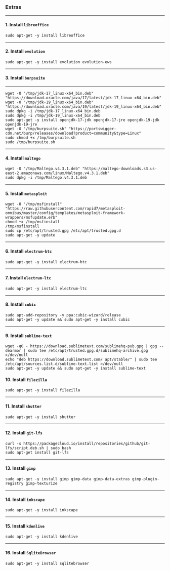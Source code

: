 ### Extras

* * *

#### 1. Install `libreoffice`

```shell
sudo apt-get -y install libreoffice
```

* * *

#### 2. Install `evolution`

```shell
sudo apt-get -y install evolution evolution-ews
```

* * *

#### 3. Install `burpsuite`

* * *

```shell
wget -O "/tmp/jdk-17_linux-x64_bin.deb" "https://download.oracle.com/java/17/latest/jdk-17_linux-x64_bin.deb"
wget -O "/tmp/jdk-19_linux-x64_bin.deb" "https://download.oracle.com/java/19/latest/jdk-19_linux-x64_bin.deb"
sudo dpkg -i /tmp/jdk-17_linux-x64_bin.deb
sudo dpkg -i /tmp/jdk-19_linux-x64_bin.deb
sudo apt-get -y install openjdk-17-jdk openjdk-17-jre openjdk-19-jdk openjdk-19-jre
wget -O "/tmp/burpsuite.sh" "https://portswigger-cdn.net/burp/releases/download?product=community&type=Linux"
sudo chmod +x /tmp/burpsuite.sh
sudo /tmp/burpsuite.sh
```

* * *

#### 4. Install `maltego`

```shell
wget -O "/tmp/Maltego.v4.3.1.deb" "https://maltego-downloads.s3.us-east-2.amazonaws.com/linux/Maltego.v4.3.1.deb"
sudo dpkg -i /tmp/Maltego.v4.3.1.deb
```

* * *

#### 5. Install `metasploit`

```shell
wget -O "/tmp/msfinstall" "https://raw.githubusercontent.com/rapid7/metasploit-omnibus/master/config/templates/metasploit-framework-wrappers/msfupdate.erb"
chmod +x /tmp/msfinstall
/tmp/msfinstall
sudo cp /etc/apt/trusted.gpg /etc/apt/trusted.gpg.d
sudo apt-get -y update
```

* * *

#### 6. Install `electrum-btc`

```shell
sudo apt-get -y install electrum-btc
```

* * *

#### 7. Install `electrum-ltc`

```shell
sudo apt-get -y install electrum-ltc
```

* * *

#### 8. Install `cubic`

```shell
sudo apt-add-repository -y ppa:cubic-wizard/release
sudo apt-get -y update && sudo apt-get -y install cubic
```

* * *

#### 9. Install `sublime-text`

```shell
wget -qO - https://download.sublimetext.com/sublimehq-pub.gpg | gpg --dearmor | sudo tee /etc/apt/trusted.gpg.d/sublimehq-archive.gpg >/dev/null
echo "deb https://download.sublimetext.com/ apt/stable/" | sudo tee /etc/apt/sources.list.d/sublime-text.list >/dev/null
sudo apt-get -y update && sudo apt-get -y install sublime-text
```

#### 10. Install `filezilla`

```shell
sudo apt-get -y install filezilla
```

* * *

#### 11. Install `shutter`

```shell
sudo apt-get -y install shutter
```

* * *

#### 12. Install `git-lfs`

```shell
curl -s https://packagecloud.io/install/repositories/github/git-lfs/script.deb.sh | sudo bash
sudo apt-get install git-lfs
```

* * *

#### 13. Install `gimp`

```shell
sudo apt-get -y install gimp gimp-data gimp-data-extras gimp-plugin-registry gimp-texturize
```

* * *

#### 14. Install `inkscape`

```shell
sudo apt-get -y install inkscape
```

* * *

#### 15. Install `kdenlive`

```shell
sudo apt-get -y install kdenlive
```

* * *

#### 16. Install `SqliteBrowser`

```shell
sudo apt-get -y install sqlitebrowser
```